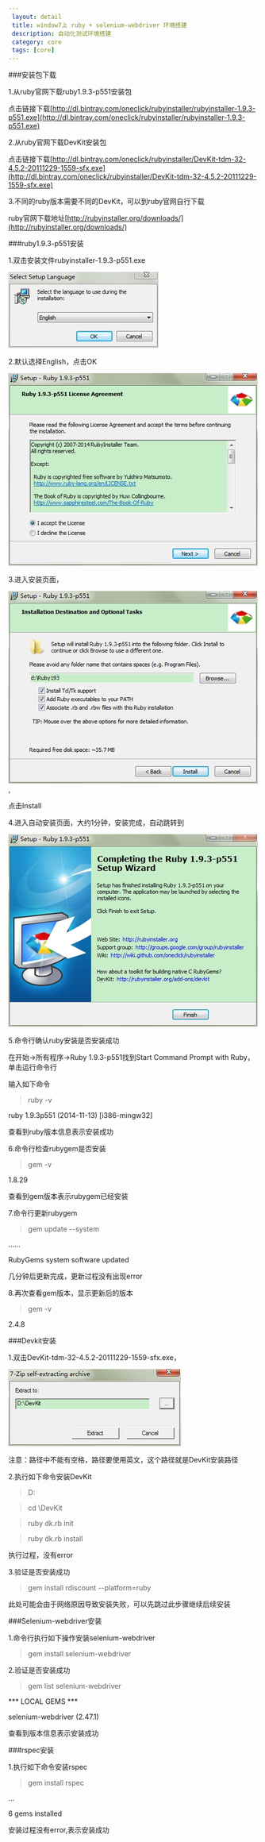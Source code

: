 ```yaml
---
 layout: detail
 title: window7上 ruby + selenium-webdriver 环境搭建
 description: 自动化测试环境搭建
 category: core
 tags: [core]
---
```


###安装包下载

1.从ruby官网下载ruby1.9.3-p551安装包

  点击链接下载[http://dl.bintray.com/oneclick/rubyinstaller/rubyinstaller-1.9.3-p551.exe](http://dl.bintray.com/oneclick/rubyinstaller/rubyinstaller-1.9.3-p551.exe)

2.从ruby官网下载DevKit安装包

  点击链接下载[http://dl.bintray.com/oneclick/rubyinstaller/DevKit-tdm-32-4.5.2-20111229-1559-sfx.exe](http://dl.bintray.com/oneclick/rubyinstaller/DevKit-tdm-32-4.5.2-20111229-1559-sfx.exe)

3.不同的ruby版本需要不同的DevKit，可以到ruby官网自行下载

  ruby官网下载地址[http://rubyinstaller.org/downloads/](http://rubyinstaller.org/downloads/)

###ruby1.9.3-p551安装

1.双击安装文件rubyinstaller-1.9.3-p551.exe

  ![弹出如下设置语言界面](/pictures/ruby_install/SetupLanguae.jpg)
  
2.默认选择English，点击OK

  ![接受license并点击Next](/pictures/ruby_install/Next.jpg)

3.进入安装页面，
  
  ![选择安装路径并勾选三个可选项](/pictures/ruby_install/Install.jpg),
  
  点击Install

4.进入自动安装页面，大约1分钟，安装完成，自动跳转到

  ![安装完成页面](/pictures/ruby_install/Finish.jpg)

5.命令行确认ruby安装是否安装成功

  在开始->所有程序->Ruby 1.9.3-p551找到Start Command Prompt with Ruby，单击运行命令行
  
  输入如下命令
  
  >ruby -v 
  
  ruby 1.9.3p551 (2014-11-13) [i386-mingw32]
  
  查看到ruby版本信息表示安装成功

6.命令行检查rubygem是否安装

  >gem -v
  
  1.8.29
  
  查看到gem版本表示rubygem已经安装

7.命令行更新rubygem

  >gem update --system
  
  ......
  
  RubyGems system software updated
  
  几分钟后更新完成，更新过程没有出现error
  
8.再次查看gem版本，显示更新后的版本

  >gem -v
  
  2.4.8

###Devkit安装

1.双击DevKit-tdm-32-4.5.2-20111229-1559-sfx.exe，
  
  ![指定解压路径](/pictures/DevKit_install/Extract.jpg)

  注意：路径中不能有空格，路径要使用英文，这个路径就是DevKit安装路径

2.执行如下命令安装DevKit

  >D:

  >cd \DevKit

  >ruby dk.rb init

  >ruby dk.rb install

  执行过程，没有error

3.验证是否安装成功

  >gem install rdiscount --platform=ruby
  
  此处可能会由于网络原因导致安装失败，可以先跳过此步骤继续后续安装

###Selenium-webdriver安装

1.命令行执行如下操作安装selenium-webdriver

  >gem install selenium-webdriver

2.验证是否安装成功

  >gem list selenium-webdriver

  *** LOCAL GEMS ***

  selenium-webdriver (2.47.1)

  查看到版本信息表示安装成功

###rspec安装

1.执行如下命令安装rspec

  >gem install rspec

  ...

  6 gems installed

  安装过程没有error,表示安装成功

